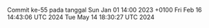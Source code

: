 Commit ke-55 pada tanggal Sun Jan 01 14:00 2023 +0100
Fri Feb 16 14:43:06 UTC 2024
Tue May 14 18:30:27 UTC 2024
